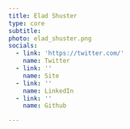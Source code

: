 ```yaml
---
title: Elad Shuster
type: core
subtitle:
photo: elad_shuster.png
socials:
  - link: 'https://twitter.com/'
    name: Twitter
  - link: ''
    name: Site
  - link: ''
    name: LinkedIn
  - link: ''
    name: Github

---
```

